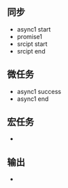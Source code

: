 ## 同步
- async1 start
- promise1
- srcipt start
- srcipt end

## 微任务
- async1 success
- async1 end

## 宏任务
- 


## 输出
- 
